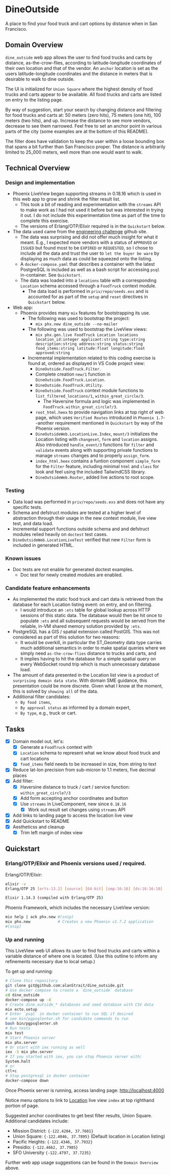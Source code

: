 # DineOutside

A place to find your food truck and cart options by distance when in San Francisco.

## Domain Overview

`dine_outside` web app allows the user to find food trucks and carts by distance, as-the-crow-flies, according to latitude-longitude coordinates of their own location and that of the vendor.  An `anchor` location is set as the users latitude-longitude coordinates and the distance in meters that is desirable to walk to dine outside.

The UI is initialized for `Union Square` where the highest density of food trucks and carts appear to be available.  All food trucks and carts are listed on entry to the listing page.  

By way of suggestion, start your search by changing distance and filtering for food trucks and carts at: 50 meters (zero hits), 75 meters (one hit), 100 meters (two hits), and up.  Increase the distance to see more vendors, decrease to see them narrowed.  Feel free to set an anchor point in various parts of the city (some examples are at the bottom of this README).

The filter does have validation to keep the user within a loose bounding box that spans a bit further than San Francisco proper.  The distance is arbitrarily limited to 25_000 meters, well more than one would want to walk.

## Technical Overview

### Design and implementation 
* Phoenix LiveView began supporting streams in 0.18.16 which is used in this web app to grow and shrink the filter result list.
  * This took a bit of reading and experimentation with the `streams` API to make work as I had not used it before but was interested in trying it out.  I do not include this experimentation time as part of the time to complete this exercise.
  * The versions of Erlang/OTP/Elixir required is in the `Quickstart` below.
* The data used came from the [engineering challenge](https://github.com/peck/engineering-assessment) github site.
  * The data was surprising and did not offer much insight for what it meant.  E.g., I expected more vendors with a status of `APPROVED` or `ISSUED` but found most to be `EXPIRED` or `REQUESTED`, so I chose to include all the data and trust the user to `let the buyer be ware` by displaying as much data as could be squeezed onto the listing.
  * A `docker-compose.yaml` that describes a container with the latest PostgreSQL is included as well as a bash script for accessing `psql` in-container.  See `Quickstart`.
  * The data was loaded into a `locations` table with a corresponding `Location` schema accessed through a `FoodTruck` context module.
    * The data load is performed in `priv/repo/seeds.exs` and is accounted for as part of the `setup` and `reset` directives in `Quickstart` below.
* Web app:
  * Phoenix provides many `mix` features for bootstrapping its use.  
    * The following was used to bootstrap the project:
      * `mix phx.new dine_outside --no-mailer`
    * The following was used to bootstrap the LiveView views:
      * `mix phx.gen.live FoodTruck Location locations location_id:integer applicant:string type:string description:string address:string status:string food_items:string latitude:float longitude:float approved:string`
    * Incremental implementation related to this coding exercise is found at, ordered as displayed in VS Code project view:
      * `DineOutside.FoodTruck.Filter`.
      * Complete creation `new/1` function in `DineOutside.FoodTruck.Location`.
      * `DineOutside.FoodTruck.Utility`.
      * `DineOutside.FoodTruck` context module functions to `list_filtered_locations/1`, `within_great_circle/3`.
        * The Haversine formula and logic was implemented in `FoodTruck.within_great_circle?/3`.
      * `root_html.heex` to provide navigation links at top right of web page, which uses `Verified Routes` introduced in `Phoenix 1.7`--another requirement mentioned in `Quickstart` by way of the Phoenix version.
      * `DineOutsideWeb.LocationLive.Index`, `mount/3` initializes the Location listing with `changeset`, `form` and `location` assigns.  Also introduced `handle_event/3` functions for `filter` and `validate` events along with supporting private functions to manage `streams` changes and to properly `assign_form`.
      * `index_html.heex` contains a funtion component `simple_form` for the `Filter` feature, including minimal `html` and `class` for look and feel using the included TailwindCSS library.
      * `DineOutsideWeb.Router`, added live actions to root scope.

### Testing
  * Data load was performed in `priv/repo/seeds.exs` and does not have any specific tests.
  * Schema and defstruct modules are tested at a higher level of abstraction through their usage in the new context module, live view test, and data load.
  * Incremental support functions outside schema and and defstruct modules relied heavily on `doctest` test cases.
  * `DineOutsideWeb.LocationLiveTest` verified that new `Filter` form is included in generated HTML.

### Known issues

* Doc tests are not enable for generated doctest examples.
  * Doc test for newly created modules are enabled.

### Candidate feature enhancements

* As implemented the static food truck and cart data is retrieved from the database for each Location listing event: on entry, and on filtering.
  * I would introduce an `:ets` table for global lookup across HTTP sessions of this static data.  The database would then be hit once to populate `:ets` and all subsequent requests would be served from the reliable, in-VM shared memory solution provided by `:ets`.
* PostgreSQL has a GIS / spatial extension called PostGIS.  This was not considered as part of this solution for two reasons: 
  * It would be overkill, in particular the ST_Geometry data type carries much additional semantics in order to make spatial queries where we simply need `as-the-crow-flies` distance to trucks and carts, and 
  * It implies having to hit the database for a simple spatial query on every WebSocket round trip which is much unnecessary database load.
* The amount of data presented in the Location list view is a product of `surprising domain data state`.  With domain SME guidance, this presentation could be more discrete.  Given what I know at the moment, this is solved by `showing all` of the data.
* Additional filter candidates:
  * `By food items`,
  * `By approval status` as informed by a domain expert,
  * `By type`, e.g., truck or cart.

## Tasks

- [x] Domain model out, let's:
  - [x] Generate a `FoodTruck` context with 
  - [x] `Location` schema to represent what we know about food truck and cart locations
  - [x] `food_items` field needs to be increased in size, from string to text
- [x] Reduce lat-lon precision from sub-micron to 1.1 meters, five decimal places
- [x] Add filter:
  - [x] Haversine distance to truck / cart / service function: `within_great_circle?/3`
  - [x] Add form accepting anchor coordinates and button
  - [x] Use `streams` in LiveComponent, new since `0.18.16`
    - [x] Work out result set changes using `streams` API
- [x] Add links to landing page to access the location live view
- [x] Add Quickstart to README
- [x] Aestheticss and cleanup
  - [x] Trim left margin of index view

## Quickstart

### Erlang/OTP/Elixir and Phoenix versions used / required.

Erlang/OTP/Elixir:
```bash
elixir -v
Erlang/OTP 25 [erts-13.2] [source] [64-bit] [smp:16:16] [ds:16:16:10] [async-threads:1] [jit:ns]

Elixir 1.14.3 (compiled with Erlang/OTP 25)
```

Phoenix Framework, which includes the necessary LiveView version:
```bash 
mix help | ack phx.new #(snip)
mix phx.new            # Creates a new Phoenix v1.7.2 application
#[snip]
```

### Up and running
This LiveView web UI allows its user to find food trucks and carts within a variable distance of where one is located.  (Use this outline to inform any refinements necessary due to local setup.)

To get up and running:
```bash
# Clone this repository
git clone git@github.com:alanStrait/dine_outside.git
# Use docker compose to create a `dine_outside` database 
cd dine_outside
docker-compose up -d
# Create dine_outside_* databases and seed database with CSV data
mix ecto.setup
# Enter `psql` in docker container to run SQL if desired
# see bin/pgpsqlenter.sh for candidate commands to run
bash bin/pgpsqlenter.sh
# Run tests
mix test
# Start Phoenix server
mix phx.server
# Or start with iex running as well
iex -S mix phx.server
# If you started with iex, you can stop Phoenix server with:
System.halt 
# or
ctl+c
# Stop postgresql in docker container
docker-compose down
```

Once Phoenix server is running, access landing page: [http://localhost:4000](http://localhost:4000)

Notice menu options to link to [Location](http://localhost:4000/locations) live view `index` at top righthand portion of page.

Suggested anchor coordinates to get best filter results, Union Square.
Additional candidates include:
  * Mission District: `{-122.4204, 37.7601}`
  * Union Square:     `{-122.4046, 37.7895}` (Default location in Location listing)
  * Pacific Heights:  `{-122.4346, 37.7932}`
  * Presidio:         `{-122.4662, 37.7985}`
  * SFO University    `{-122.4797, 37.7235}`

Further web app usage suggestions can be found in the `Domain Overview` above.
